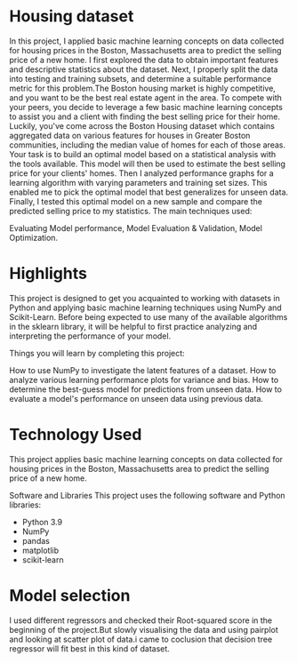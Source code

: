 # Housing dataset
In this project, I applied basic machine learning concepts on data collected for housing prices in the Boston, Massachusetts area to predict the selling price of a new home. I first explored the data to obtain important features and descriptive statistics about the dataset. Next, I properly split the data into testing and training subsets, and determine a suitable performance metric for this problem.The Boston housing market is highly competitive, and you want to be the best real estate agent in the area. To compete with your peers, you decide to leverage a few basic machine learning concepts to assist you and a client with finding the best selling price for their home. Luckily, you've come across the Boston Housing dataset which contains aggregated data on various features for houses in Greater Boston communities, including the median value of homes for each of those areas. Your task is to build an optimal model based on a statistical analysis with the tools available. This model will then be used to estimate the best selling price for your clients' homes. Then I analyzed performance graphs for a learning algorithm with varying parameters and training set sizes. This enabled me to pick the optimal model that best generalizes for unseen data. Finally, I tested this optimal model on a new sample and compare the predicted selling price to my statistics. The main techniques used:

Evaluating Model performance,
Model Evaluation & Validation,
Model Optimization.

# Highlights
This project is designed to get you acquainted to working with datasets in Python and applying basic machine learning techniques using NumPy and Scikit-Learn. Before being expected to use many of the available algorithms in the sklearn library, it will be helpful to first practice analyzing and interpreting the performance of your model.

Things you will learn by completing this project:

How to use NumPy to investigate the latent features of a dataset.
How to analyze various learning performance plots for variance and bias.
How to determine the best-guess model for predictions from unseen data.
How to evaluate a model's performance on unseen data using previous data.

# Technology Used
This project applies basic machine learning concepts on data collected for housing prices in the Boston, Massachusetts area to predict the selling price of a new home.

Software and Libraries
This project uses the following software and Python libraries:

* Python 3.9
* NumPy
* pandas
* matplotlib
* scikit-learn
# Model selection
I used different regressors and checked their Root-squared score in the beginning of the project.But slowly visualising the data  and using pairplot and looking at scatter plot of data.i came to coclusion that decision tree regressor will fit best in this kind of dataset.   
